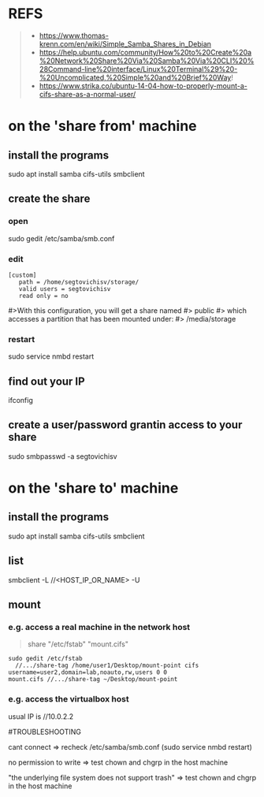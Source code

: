 # REFS
>- https://www.thomas-krenn.com/en/wiki/Simple_Samba_Shares_in_Debian
>- https://help.ubuntu.com/community/How%20to%20Create%20a%20Network%20Share%20Via%20Samba%20Via%20CLI%20%28Command-line%20interface/Linux%20Terminal%29%20-%20Uncomplicated,%20Simple%20and%20Brief%20Way!
>- https://www.strika.co/ubuntu-14-04-how-to-properly-mount-a-cifs-share-as-a-normal-user/

# on the 'share from' machine

## install the programs
sudo apt install samba cifs-utils smbclient

## create the share

### open
sudo gedit /etc/samba/smb.conf

### edit
    [custom]
       path = /home/segtovichisv/storage/ 
       valid users = segtovichisv
       read only = no

#>With this configuration, you will get a share named
#>   public
#> which accesses a partition that has been mounted under:
#>   /media/storage

### restart
sudo service nmbd restart

## find out your IP
ifconfig

## create a user/password grantin access to your share
sudo smbpasswd -a segtovichisv

# on the 'share to' machine

## install the programs
sudo apt install samba cifs-utils smbclient

## list
smbclient -L //<HOST_IP_OR_NAME> -U <user>

## mount

### e.g. access a real machine in the network host
> share "/etc/fstab" "mount.cifs"

    sudo gedit /etc/fstab
      //.../share-tag /home/user1/Desktop/mount-point cifs username=user2,domain=lab,noauto,rw,users 0 0
    mount.cifs //.../share-tag ~/Desktop/mount-point

### e.g. access the virtualbox host
usual IP is //10.0.2.2

#TROUBLESHOOTING

cant connect => recheck /etc/samba/smb.conf (sudo service nmbd restart)

no permission to write => test chown and chgrp in the host machine

"the underlying file system does not support trash" => test chown and chgrp in the host machine



